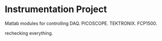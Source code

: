 # Instrumentation Project

Matlab modules for controlling DAQ. PICOSCOPE. TEKTRONIX. FCP1500.

rechecking everything.